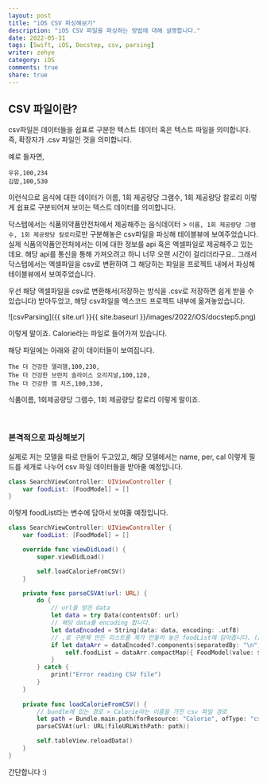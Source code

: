 ```yaml
---
layout: post
title: "iOS CSV 파싱해보기"
description: "iOS CSV 파일을 파싱하는 방법에 대해 설명합니다."
date: 2022-05-31
tags: [Swift, iOS, Docstep, csv, parsing]
writer: zehye
category: iOS
comments: true
share: true
---
```


## CSV 파일이란? 

csv파일은 데이터들을 쉽표로 구분한 텍스트 데이터 혹은 텍스트 파일을 의미합니다.<br>
즉, 확장자가 .csv 파일인 것을 의미합니다. 

예로 들자면, 

```
우유,100,234
김밥,100,530
```

이런식으로 음식에 대한 데이터가 이름, 1회 제공량당 그램수, 1회 제공량당 칼로리 이렇게 쉽표로 구분되어져 보이는 텍스트 데이터를 의미합니다.

닥스텝에서는 식품의약품안전처에서 제공해주는 음식데이터 > `이름, 1회 제공량당 그램수, 1회 제공량당 칼로리`로만 구분해놓은 csv파일을 파싱해 테이블뷰에 보여주었습니다. 실제 식품의약품안전처에서는 이에 대한 정보를 api 혹은 엑셀파일로 제공해주고 있는데요. 해당 api를 통신을 통해 가져오려고 하니 너무 오랜 시간이 걸리더라구요.. 그래서 닥스텝에서는 엑셀파일을 csv로 변환하여 그 해당하는 파일을 프로젝트 내에서 파싱해 테이블뷰에서 보여주었습니다. 


우선 해당 엑셀파일을 csv로 변환해서(저장하는 방식을 .csv로 저장하면 쉽게 받을 수 있습니다) 받아두었고, 해당 csv파일을 엑스코드 프로젝트 내부에 옮겨놓았습니다. 

![csvParsing]({{ site.url }}{{ site.baseurl }}/images/2022/iOS/docstep5.png)

이렇게 말이죠. Calorie라는 파일로 들어가져 있습니다. 

해당 파일에는 아래와 같이 데이터들이 보여집니다. 

```
The 더 건강한 델리햄,100,230,
The 더 건강한 브런치 슬라이스 오리지널,100,120,
The 더 건강한 햄 치즈,100,330,
```

식품이름, 1회제공량당 그램수, 1회 제공량당 칼로리 이렇게 말이죠.


<br/>


### 본격적으로 파싱해보기

실제로 저는 모델을 따로 만들어 두고있고, 해당 모델에서는 name, per, cal 이렇게 필드를 세개로 나누어 csv 파일 데이터들을 받아줄 예정입니다. 

```swift 
class SearchViewController: UIViewController {
    var foodList: [FoodModel] = []
}
```

이렇게 foodList라는 변수에 담아서 보여줄 예정입니다. 


```swift 
class SearchViewController: UIViewController {
    var foodList: [FoodModel] = []

    override func viewDidLoad() {
        super.viewDidLoad()

        self.loadCalorieFromCSV()
    }

    private func parseCSVAt(url: URL) {
        do {
            // url을 받은 data
            let data = try Data(contentsOf: url)
            // 해당 data를 encoding 합니다.
            let dataEncoded = String(data: data, encoding: .utf8)
            // ,로 구분해 만든 리스트를 제가 만들어 놓은 foodList에 담아줍니다. (FoodModel이라는 model에 맞게)
            if let dataArr = dataEncoded?.components(separatedBy: "\n").map({$0.components(separatedBy: ",")}) {
                self.foodList = dataArr.compactMap({ FoodModel(value: $0) })
            }
        } catch {
            print("Error reading CSV file")
        }
    }
    
    private func loadCalorieFromCSV() {
        // bundle에 있는 경로 > Calorie라는 이름을 가진 csv 파일 경로 
        let path = Bundle.main.path(forResource: "Calorie", ofType: "csv")!
        parseCSVAt(url: URL(fileURLWithPath: path))

        self.tableView.reloadData()
    }
}
```

간단합니다 :)
